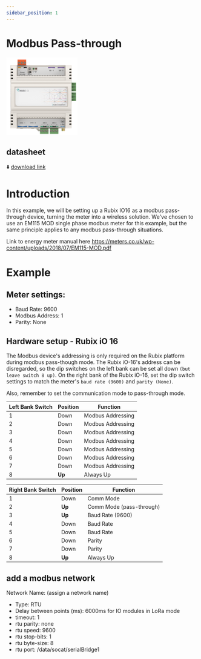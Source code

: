 ```yaml
---
sidebar_position: 1
---
```



# Modbus Pass-through


![](https://raw.githubusercontent.com/NubeIO/rubix-docs/master/images/hardware/rubix-compute/rc5-small.png)

## datasheet
:arrow_down: [download link](https://raw.githubusercontent.com/NubeIO/rubix-docs/master/pdfs/hardware/rubix-compute/Rubix%20Compute%205%20-%20Datasheet.pdf)

# Introduction

In this example, we will be setting up a Rubix IO16 as a modbus pass-through device, turning the meter into a wireless solution.
We've chosen to use an EM115 MOD single phase modbus meter for this example, but the same principle applies to any modbus pass-through situations.

Link to energy meter manual here https://meters.co.uk/wp-content/uploads/2018/07/EM115-MOD.pdf

# Example

## Meter settings:
* Baud Rate: 9600
* Modbus Address: 1
* Parity: None


## Hardware setup - Rubix iO 16
The Modbus device's addressing is only required on the Rubix platform during modbus pass-though mode. 
The Rubix iO-16's address can be disregarded, so the dip switches on the left bank can be set all down `(but leave switch 8 up)`.
On the right bank of the Rubix iO-16, set the dip switch settings to match the meter's `baud rate (9600)` and `parity (None)`.

Also, remember to set the communication mode to pass-through mode. 

| **Left Bank Switch** | **Position** | **Function**      |
|----------------------|--------------|-------------------|
| 1                    | Down         | Modbus Addressing |
| 2                    | Down         | Modbus Addressing |
| 3                    | Down         | Modbus Addressing |
| 4                    | Down         | Modbus Addressing |
| 5                    | Down         | Modbus Addressing |
| 6                    | Down         | Modbus Addressing |
| 7                    | Down         | Modbus Addressing |
| 8                    | **Up**       | Always Up         |


| **Right Bank Switch** | **Position** | **Function**             |
|-----------------------|--------------|--------------------------|
| 1                     | Down         | Comm Mode                |
| 2                     | **Up**       | Comm Mode (pass-through) |
| 3                     | **Up**       | Baud Rate (9600)         |
| 4                     | Down         | Baud Rate                |
| 5                     | Down         | Baud Rate                |
| 6                     | Down         | Parity                   |
| 7                     | Down         | Parity                   |
| 8                     | **Up**       | Always Up                |


## add a modbus network
Network Name: (assign a network name)
* Type: RTU
* Delay between points (ms): 6000ms for IO modules in LoRa mode
* timeout: 1
* rtu parity: none
* rtu speed: 9600
* rtu stop-bits: 1
* rtu byte-size: 8
* rtu port: /data/socat/serialBridge1